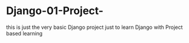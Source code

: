 # Django-01-Project-
this is just the very basic Django project just to learn Django with Project based learning 
